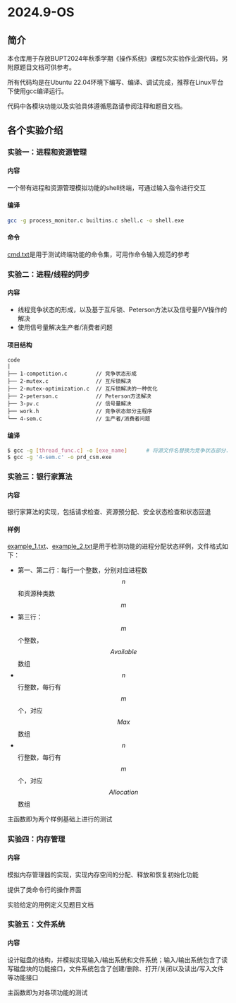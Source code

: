 # 2024.9-OS

## 简介

本仓库用于存放BUPT2024年秋季学期《操作系统》课程5次实验作业源代码，另附原题目文档可供参考。

所有代码均是在Ubuntu 22.04环境下编写、编译、调试完成，推荐在Linux平台下使用gcc编译运行。

代码中各模块功能以及实验具体遵循思路请参阅注释和题目文档。

## 各个实验介绍

### 实验一：进程和资源管理

#### 内容

一个带有进程和资源管理模拟功能的shell终端，可通过输入指令进行交互

#### 编译

```bash
gcc -g process_monitor.c builtins.c shell.c -o shell.exe
```

#### 命令

[cmd.txt](./Exp1_process-and-resource-monitor/code/cmd.txt)是用于测试终端功能的命令集，可用作命令输入规范的参考

### 实验二：进程/线程的同步

#### 内容

- 线程竞争状态的形成，以及基于互斥锁、Peterson方法以及信号量P/V操作的解决
- 使用信号量解决生产者/消费者问题

#### 项目结构

```
code
|
├── 1-competition.c			// 竞争状态形成
├── 2-mutex.c				// 互斥锁解决
├── 2-mutex-optimization.c	// 互斥锁解决的一种优化
├── 2-peterson.c			// Peterson方法解决
├── 3-pv.c					// 信号量解决
├── work.h					// 竞争状态部分主程序
└── 4-sem.c					// 生产者/消费者问题
```

#### 编译

```bash
$ gcc -g [thread_func.c] -o [exe_name]		# 将源文件名替换为竞争状态部分.c文件中的一个
$ gcc -g '4-sem.c' -o prd_csm.exe
```

### 实验三：银行家算法

#### 内容

银行家算法的实现，包括请求检查、资源预分配、安全状态检查和状态回退

#### 样例

[example_1.txt](./Exp3_banker-algorithm/example_1.txt)、[example_2.txt](./Exp3_banker-algorithm/example_2.txt)是用于检测功能的进程分配状态样例，文件格式如下：

- 第一、第二行：每行一个整数，分别对应进程数$$n$$和资源种类数$$m$$
- 第三行：$$m$$个整数，$$Available$$数组
- $$n$$行整数，每行有$$m$$个，对应$$Max$$数组
- $$n$$行整数，每行有$$m$$个，对应$$Allocation$$数组

主函数即为两个样例基础上进行的测试

### 实验四：内存管理

#### 内容

模拟内存管理器的实现，实现内存空间的分配、释放和恢复初始化功能

提供了类命令行的操作界面

实验给定的用例定义见题目文档

### 实验五：文件系统

#### 内容

设计磁盘的结构，并模拟实现输入/输出系统和文件系统；输入/输出系统包含了读写磁盘块的功能接口，文件系统包含了创建/删除、打开/关闭以及读出/写入文件等功能接口

主函数即为对各项功能的测试